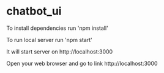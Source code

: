 # chatbot_ui

To install dependencies run 'npm install'

To run local server run 'npm start'

It will start server on http://localhost:3000

Open your web browser and go to link http://localhost:3000
